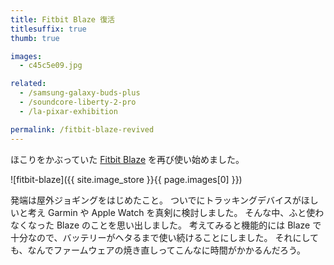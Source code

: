 ```yaml
---
title: Fitbit Blaze 復活
titlesuffix: true
thumb: true

images:
  - c45c5e09.jpg

related:
  - /samsung-galaxy-buds-plus
  - /soundcore-liberty-2-pro
  - /la-pixar-exhibition

permalink: /fitbit-blaze-revived
---
```


ほこりをかぶっていた [Fitbit Blaze](https://en.wikipedia.org/wiki/List_of_Fitbit_products#Fitbit_Blaze) を再び使い始めました。


![fitbit-blaze]({{ site.image_store }}{{ page.images[0] }})

発端は屋外ジョギングをはじめたこと。
ついでにトラッキングデバイスがほしいと考え Garmin や Apple Watch を真剣に検討しました。
そんな中、ふと使わなくなった Blaze のことを思い出しました。
考えてみると機能的には Blaze で十分なので、バッテリーがヘタるまで使い続けることにしました。
それにしても、なんでファームウェアの焼き直しってこんなに時間がかかるんだろう。
